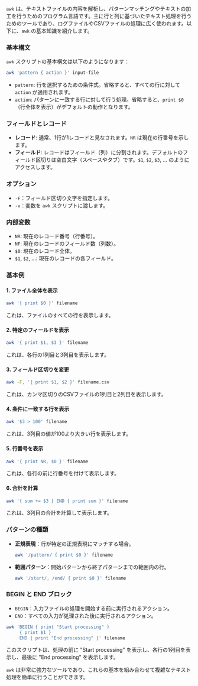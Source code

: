 `awk` は、テキストファイルの内容を解析し、パターンマッチングやテキストの加工を行うためのプログラム言語です。主に行と列に基づいたテキスト処理を行うためのツールであり、ログファイルやCSVファイルの処理に広く使われます。以下に、`awk` の基本知識を紹介します。

### 基本構文

`awk` スクリプトの基本構文は以下のようになります：

```sh
awk 'pattern { action }' input-file
```

- `pattern`: 行を選択するための条件式。省略すると、すべての行に対して `action` が適用されます。
- `action`: パターンに一致する行に対して行う処理。省略すると、`print $0`（行全体を表示）がデフォルトの動作となります。

### フィールドとレコード

- **レコード**: 通常、1行が1レコードと見なされます。`NR` は現在の行番号を示します。
- **フィールド**: レコードはフィールド（列）に分割されます。デフォルトのフィールド区切りは空白文字（スペースやタブ）です。`$1`, `$2`, `$3`, ... のようにアクセスします。

### オプション

- `-F`：フィールド区切り文字を指定します。
- `-v`：変数を `awk` スクリプトに渡します。

### 内部変数

- `NR`: 現在のレコード番号（行番号）。
- `NF`: 現在のレコードのフィールド数（列数）。
- `$0`: 現在のレコード全体。
- `$1`, `$2`, ...: 現在のレコードの各フィールド。

### 基本例

#### 1. ファイル全体を表示

```sh
awk '{ print $0 }' filename
```

これは、ファイルのすべての行を表示します。

#### 2. 特定のフィールドを表示

```sh
awk '{ print $1, $3 }' filename
```

これは、各行の1列目と3列目を表示します。

#### 3. フィールド区切りを変更

```sh
awk -F, '{ print $1, $2 }' filename.csv
```

これは、カンマ区切りのCSVファイルの1列目と2列目を表示します。

#### 4. 条件に一致する行を表示

```sh
awk '$3 > 100' filename
```

これは、3列目の値が100より大きい行を表示します。

#### 5. 行番号を表示

```sh
awk '{ print NR, $0 }' filename
```

これは、各行の前に行番号を付けて表示します。

#### 6. 合計を計算

```sh
awk '{ sum += $3 } END { print sum }' filename
```

これは、3列目の合計を計算して表示します。

### パターンの種類

- **正規表現**：行が特定の正規表現にマッチする場合。
  ```sh
  awk '/pattern/ { print $0 }' filename
  ```
- **範囲パターン**：開始パターンから終了パターンまでの範囲内の行。
  ```sh
  awk '/start/, /end/ { print $0 }' filename
  ```

### BEGIN と END ブロック

- `BEGIN`：入力ファイルの処理を開始する前に実行されるアクション。
- `END`：すべての入力が処理された後に実行されるアクション。

```sh
awk 'BEGIN { print "Start processing" }
     { print $1 }
     END { print "End processing" }' filename
```

このスクリプトは、処理の前に "Start processing" を表示し、各行の1列目を表示し、最後に "End processing" を表示します。

`awk` は非常に強力なツールであり、これらの基本を組み合わせて複雑なテキスト処理を簡単に行うことができます。

